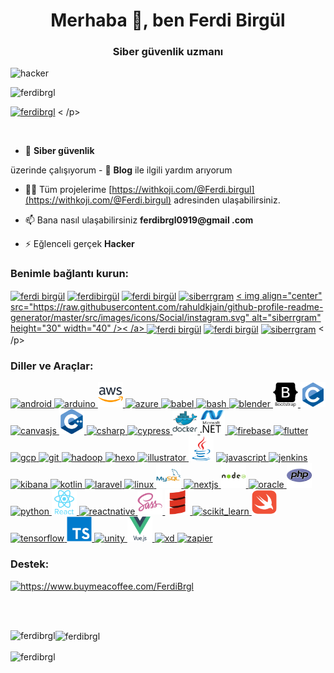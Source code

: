 
<h1 align="center">Merhaba 👋, ben Ferdi 
Birgül</h1>
<h3 align="center">Siber güvenlik uzmanı</h3>
<img align="width"  alt="hacker"  rigth="400" src="https://encrypted-tbn0.gstatic.com/images?q=tbn:ANd9GcTotz2SQTcFexIsVryhMxSGIcL2_mDgmO9-WA&usqp=CAU" >

<p align="left"> <img src="https: //komarev.com/ghpvc/?username=ferdibrgl&label=Profile%20views&color=0e75b6&style=flat" alt="ferdibrgl" /> </p>

<p align="left"> <a href="https://github .com/ryo-ma/github-profile-trophy"><img src="https://github-profile-trophy.vercel.app/?username=ferdibrgl" alt="ferdibrgl" /></a> < /p>

<p align="left"> <a href="https://twitter.com/" target="blank"><img src="https://img.shields.io/twitter/follow/ ?logo=twitter&style=rozet için" alt=""/></a> </p>

- 🔭 **Siber güvenlik**

üzerinde çalışıyorum - 🤝 **Blog** ile ilgili yardım arıyorum

- 👨‍💻 Tüm projelerime [https://withkoji.com/@Ferdi.birgul](https://withkoji.com/@Ferdi.birgul) adresinden ulaşabilirsiniz.

- 📫 Bana nasıl ulaşabilirsiniz **ferdibrgl0919@gmail .com**

- ⚡ Eğlenceli gerçek **Hacker**

<h3 align="left">Benimle bağlantı kurun:</h3>
<p align="left">
<a href="https://dev.to/ ferdibirgül" target="blank"><img align="center" src="https://raw.githubusercontent.com/rahuldkjain/github-profile-readme-generator/master/src/images/icons/Social/devto .svg" alt="ferdi birgül" height="30" width="40" /></a>
<a href="https://linkedin.com/in/ferdibirgül" target="blank"><img align="center" src="https://raw.githubusercontent.com/rahuldkjain/github-profile-readme-generator/master/src/images/icons/Social/linked-in-alt.svg" alt="ferdibirgül" height="30" width="40" /></a >
<a href="https://stackoverflow.com/users/ferdibirgül" target="blank"><img align="center" src="https://raw.githubusercontent.com/rahuldkjain/github-profile- readme-generator/master/src/images/icons/Social/stack-overflow.svg" alt="ferdi birgül" height="30" width="40" /></a>
<a href="https:/ /fb.com/siberrgram" target="blank"><img align="center" src="https://raw.githubusercontent.com/rahuldkjain/github-profile-readme-generator/master/src/images/icons /Social/facebook.svg" alt="siberrgram" height="30" width="40" /></a>
<a href="https://instagram.com/siberrgram" target="blank">< img align="center" src="https://raw.githubusercontent.com/rahuldkjain/github-profile-readme-generator/master/src/images/icons/Social/instagram.svg" alt="siberrgram" height="30" width="40" />< /a>
<a href="https://www.behance.net/ferdibirgül" target="blank"><img align="center" src="https://raw.githubusercontent.com/rahuldkjain/github-profile- readme-generator/master/src/images/icons/Social/behance.svg" alt="ferdi birgül" height="30" width="40" /></a>
<a href="https://hashnode .com/ferdibirgül" target="blank"><img align="center" src="https://raw.githubusercontent.com/rahuldkjain/github-profile-readme-generator/master/src/images/icons/ Social/hashnode.svg" alt="ferdi birgül" height="30" width="40" /></a>
<a href="https://www.youtube.com/c/siberrgram" target=" boş"><img align="center" src="https://raw.githubusercontent.com/rahuldkjain/github-profile-readme-generator/master/src/images/icons/Social/youtube.svg" alt="siberrgram" height="30" width="40" /></a>
< /p>

<h3 align="left">Diller ve Araçlar:</h3>
<p align="left"> <a href="https://developer.android.com" target="_blank" rel="noreferrer"> <img src="https://raw.githubusercontent.com/devicons /devicon/master/icons/android/android-original-wordmark.svg" alt="android" width="40" height="40"/> </a> <a href="https://www.arduino .cc/" target="_blank" rel="noreferrer"> <img src="https://cdn.worldvectorlogo.com/logos/arduino-1.svg" alt="arduino" width="40" height= "40"/> </a> <a href="https://aws.amazon.com" target="_blank" rel="noreferrer"> <img src="https://raw.githubusercontent.com/devicons/devicon/master/icons/amazonwebservices/amazonwebservices-original-wordmark.svg" alt="aws" width="40" height="40"/> </a> <a href="https:// azure.microsoft.com/en-in/" target="_blank" rel="noreferrer"> <img src="https://www.vectorlogo.zone/logos/microsoft_azure/microsoft_azure-icon.svg" alt=" azure" width="40" height="40"/> </a> <a href="https://babeljs.io/" target="_blank" rel="noreferrer"> <img src="https: //www.vectorlogo.zone/logos/babeljs/babeljs-icon.svg" alt="babel" width="40" height="40"/> </a> <a href="https://www.gnu.org/software/bash/" target="_blank" rel="noreferrer"> <img src="https://www.vectorlogo.zone/logos/gnu_bash/gnu_bash-icon.svg" alt ="bash" width="40" height="40"/> </a> <a href="https://www.blender.org/" target="_blank" rel="noreferrer"> <img src ="https://download.blender.org/branding/community/blender_community_badge_white.svg" alt="blender" width="40" height="40"/> </a> <a href="https:// getbootstrap.com" target="_blank" rel="noreferrer"> <img src="https://raw.githubusercontent.com/devicons/devicon/master/icons/bootstrap/bootstrap-plain-wordmark.svg" alt="bootstrap" width="40" height="40"/> </a> <a href="https://www.cprogramming.com/" target="_blank" rel="noreferrer"> <img src="https://raw.githubusercontent.com/devicons/devicon/master/icons/c/c-original.svg" alt="c" width="40" height="40"/> </ a> <a href="https://canvasjs.com" target="_blank" rel="noreferrer"> <img src="https://raw.githubusercontent.com/Hardik0307/Hardik0307/master/assets/canvasjs -charts.svg" alt="canvasjs" width="40" height="40"/> </a> <a href="https://www.w3schools.com/cpp/" target="_blank" rel="noreferrer"> <img src="https://raw.githubusercontent.com/devicons/devicon/master/icons/cplusplus/cplusplus-original.svg" alt="cplusplus" width="40" yükseklik ="40"/> </a> <a href="https://www.w3schools.com/cs/" target="_blank" rel="noreferrer"> <img src="https://raw. githubusercontent.com/devicons/devicon/master/icons/csharp/csharp-original.svg" alt="csharp" width="40" height="40"/> </a> <a href="https:// www.cypress.io" target="_blank" rel="noreferrer"> <img src="https://raw.githubusercontent.com/simple-icons/simple-icons/6e46ec1fc23b60c8fd0d2f2ff46db82e16dbd75f/icons/cypress.svg" alt="cypress" width="40" height="40"/> </a> <a href="https://www. docker.com/" target="_blank" rel="noreferrer"> <img src="https://raw.githubusercontent.com/devicons/devicon/master/icons/docker/docker-original-wordmark.svg" alt ="docker" width="40" height="40"/> </a> <a href="https://dotnet.microsoft.com/" target="_blank" rel="noreferrer"> <img src ="https://raw.githubusercontent.com/devicons/devicon/master/icons/dot-net/dot-net-original-wordmark.svg" alt="dotnet" width="40" height="40"/> </a> <a href="https://firebase.google.com/" target="_blank" rel="noreferrer"> <img src="https://www.vectorlogo.zone/ logolar/firebase/firebase-icon.svg" alt="firebase" width="40" height="40"/> </a> <a href="https://flutter.dev" target="_blank" rel ="noreferrer"> <img src="https://www.vectorlogo.zone/logos/flutterio/flutterio-icon.svg" alt="flutter" width="40" height="40"/> </a > <a href="https://cloud.google.com" target="_blank" rel="noreferrer"> <img src="https://www.vectorlogo.zone/logos/google_cloud/google_cloud-icon.svg" alt="gcp" width="40" height="40"/> </a> <a href="https://git-scm.com/" hedef ="_blank" rel="noreferrer"> <img src="https://www.vectorlogo.zone/logos/git-scm/git-scm-icon.svg" alt="git" width="40" yükseklik ="40"/> </a> <a href="https://hadoop.apache.org/" target="_blank" rel="noreferrer"> <img src="https://www.vectorlogo. zone/logos/apache_hadoop/apache_hadoop-icon.svg" alt="hadoop" width="40" height="40"/> </a> <a href="hexo.io/" target="_blank" rel= "noreferrer"> <img src="https://www.vectorlogo.zone/logos/hexoio/hexoio-icon.svg" alt="hexo" width="40" height="40"/> </a> <a href ="https://www.adobe.com/in/products/illustrator.html" target="_blank" rel="noreferrer"> <img src="https://www.vectorlogo.zone/logos/adobe_illustrator/ adobe_illustrator-icon.svg" alt="illustrator" width="40" height="40"/> </a> <a href="https://www.java.com" target="_blank" rel=" noreferrer"> <img src="https://raw.githubusercontent.com/devicons/devicon/master/icons/java/java-original.svg" alt="java" width="40" height="40"/ ></a> <a href="https://developer.mozilla.org/en-US/docs/Web/JavaScript" target="_blank" rel="noreferrer"> <img src="https://raw .githubusercontent.com/devicons/devicon/master/icons/javascript/javascript-original.svg" alt="javascript" width="40" height="40"/> </a> <a href="https:/ /www.jenkins.io" target="_blank" rel="noreferrer"> <img src="https://www.vectorlogo.zone/logos/jenkins/jenkins-icon.svg" alt="jenkins" genişlik= "40" height="40"/> </a> <a href="https://www.elastic.co/kibana" target="_blank" rel="noreferrer"> <img src="https://www.vectorlogo.zone/logos/elasticco_kibana/elasticco_kibana-icon.svg" alt="kibana" width="40" height="40"/> </a> <a href=" https://kotlinlang.org" target="_blank" rel="noreferrer"> <img src="https://www.vectorlogo.zone/logos/kotlinlang/kotlinlang-icon.svg" alt="kotlin" genişliği ="40" height="40"/> </a> <a href="https://laravel.com/" target="_blank" rel="noreferrer"> <img src="https://raw .githubusercontent.com/devicons/devicon/master/icons/laravel/laravel-plain-wordmark.svg" alt="laravel" width="40" height="40"/> </a><a href="https://www.linux.org/" target="_blank" rel="noreferrer"> <img src="https://raw.githubusercontent.com/devicons/devicon/master/icons/ linux/linux-original.svg" alt="linux" width="40" height="40"/> </a> <a href="https://www.mysql.com/" target="_blank" rel="noreferrer"> <img src="https://raw.githubusercontent.com/devicons/devicon/master/icons/mysql/mysql-original-wordmark.svg" alt="mysql" width="40" yükseklik ="40"/> </a> <a href="https://nextjs.org/" target="_blank" rel="noreferrer"> <img src="https://cdn.worldvectorlogo.com/logos/nextjs-2.svg" alt="nextjs" width="40" height="40"/> </a> <a href="https://nodejs.org" target="_blank" rel ="noreferrer"> <img src="https://raw.githubusercontent.com/devicons/devicon/master/icons/nodejs/nodejs-original-wordmark.svg" alt="nodejs" width="40" height= "40"/> </a> <a href="https://www.oracle.com/" target="_blank" rel="noreferrer"> <img src="https://raw.githubusercontent.com /devicons/devicon/master/icons/oracle/oracle-original.svg" alt="oracle" width="40" height="40"/> </a> <a href="https://www.php .ağ"target="_blank" rel="noreferrer"> <img src="https://raw.githubusercontent.com/devicons/devicon/master/icons/php/php-original.svg" alt="php" width=" 40" height="40"/> </a> <a href="https://www.python.org" target="_blank" rel="noreferrer"> <img src="https://raw. githubusercontent.com/devicons/devicon/master/icons/python/python-original.svg" alt="python" width="40" height="40"/> </a> <a href="https:// tepki js.org/" target="_blank" rel="noreferrer"> <img src="https://raw.githubusercontent.com/devicons/devicon/master/icons/react/react-original-wordmark.svg"alt="react" width="40" height="40"/> </a> <a href="https://reactnative.dev/" target="_blank" rel="noreferrer"> <img src= "https://reactnative.dev/img/header_logo.svg" alt="reactnative" width="40" height="40"/> </a> <a href="https://sass-lang.com " target="_blank" rel="noreferrer"> <img src="https://raw.githubusercontent.com/devicons/devicon/master/icons/sass/sass-original.svg" alt="sass" width= "40" height="40"/> </a> <a href="https://www.scala-lang.org" target="_blank" rel="noreferrer"> <img src="https://raw.githubusercontent.com/devicons/devicon/master/icons/scala/scala-original.svg" alt="scala" width="40" height="40"/> </a > <a href="https://scikit-learn.org/" target="_blank" rel="noreferrer"> <img src="https://upload.wikimedia.org/wikipedia/commons/0/05 /Scikit_learn_logo_small.svg" alt="scikit_learn" width="40" height="40"/> </a> <a href="https://developer.apple.com/swift/" target="_blank" rel ="noreferrer"> <img src="https://raw.githubusercontent.com/devicons/devicon/master/icons/swift/swift-original.svg" alt="swift" width="40" height="40 "/></a> <a href="https://www.tensorflow.org" target="_blank" rel="noreferrer"> <img src="https://www.vectorlogo.zone/logos/tensorflow/tensorflow -icon.svg" alt="tensorflow" width="40" height="40"/> </a> <a href="https://www.typescriptlang.org/" target="_blank" rel=" noreferrer"> <img src="https://raw.githubusercontent.com/devicons/devicon/master/icons/typescript/typescript-original.svg" alt="typescript" width="40" height="40"/ > </a> <a href="https://unity.com/" target="_blank" rel="noreferrer"> <img src="https://www.vectorlogo.zone/logos/unity3d/unity3d-icon.svg" alt="unity" width="40" height="40"/> </a> <a href="https://vuejs.org/" hedef ="_blank" rel="noreferrer"> <img src="https://raw.githubusercontent.com/devicons/devicon/master/icons/vuejs/vuejs-original-wordmark.svg" alt="vuejs" width= "40" height="40"/> </a> <a href="https://www.adobe.com/products/xd.html" target="_blank" rel="noreferrer"> <img src= "https://cdn.worldvectorlogo.com/logos/adobe-xd.svg" alt="xd" width="40" height="40"/> </a> <a href="https://zapier .com"target="_blank" rel="noreferrer"> <img src="https://www.vectorlogo.zone/logos/zapier/zapier-icon.svg" alt="zapier" width="40" height="40 "/> </a> </p>

<h3 align="left">Destek:</h3>
<p> <a href="https://www.buymeacoffee.com/https://www.buymeacoffee.com/FerdiBrgl"> <img align=" sol" src="https://cdn.buymeacoffee.com/buttons/v2/default-yellow.png" height="50" width="210" alt="https://www.buymeacoffee.com/FerdiBrgl" /></a> </p><br><br>

<p><img align="left" src="https://github-readme-stats.vercel.app/api/top-langs?username=ferdibrgl&show_icons=true&locale=en&layout=compact" alt="ferdibrgl" /> </p>

<p> <img align="center" src="https://github-readme-stats.vercel.app/api?username=ferdibrgl&show_icons=true&locale=en" alt="ferdibrgl" /> </p>

<p><img align="center" src="https://github-readme-streak-stats.herokuapp.com/?user=ferdibrgl&" alt="ferdibrgl" /></p>

